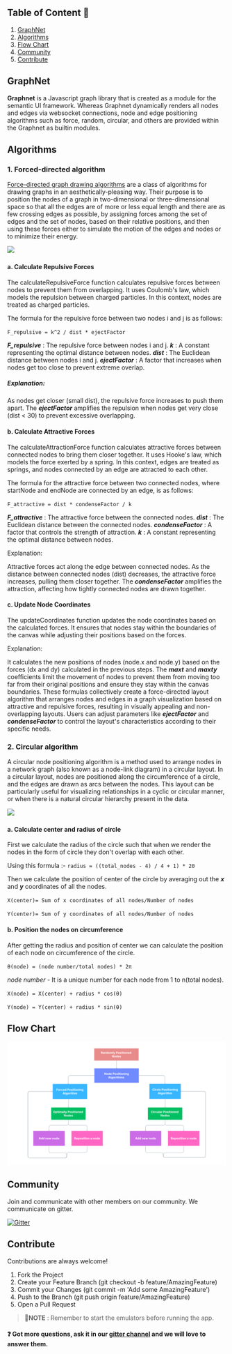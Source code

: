## Table of Content 📑
1. [GraphNet](#codelabz)
2. [Algorithms](#algorithms)
3. [Flow Chart](#flow)
4. [Community](#community)
5. [Contribute](#contribute)

## GraphNet

**Graphnet** is a Javascript graph library that is created as a module for the semantic UI framework. Whereas Graphnet dynamically renders all nodes and edges via websocket connections, node and edge positioning algorithms such as force, random, circular, and others are provided within the Graphnet as builtin modules.

## Algorithms

### 1. Forced-directed algorithm

[Force-directed graph drawing algorithms](https://en.wikipedia.org/wiki/Force-directed_graph_drawing) are a class of algorithms for drawing graphs in an aesthetically-pleasing way. Their purpose is to position the nodes of a graph in two-dimensional or three-dimensional space so that all the edges are of more or less equal length and there are as few crossing edges as possible, by assigning forces among the set of edges and the set of nodes, based on their relative positions, and then using these forces either to simulate the motion of the edges and nodes or to minimize their energy.

![](https://github.com/Pushpendra766/GraphNet/blob/readme/assets/force-directed.gif)

#### a. Calculate Repulsive Forces
The calculateRepulsiveForce function calculates repulsive forces between nodes to prevent them from overlapping. It uses Coulomb's law, which models the repulsion between charged particles. In this context, nodes are treated as charged particles.

The formula for the repulsive force between two nodes i and j is as follows:

`F_repulsive = k^2 / dist * ejectFactor`

***F_repulsive*** : The repulsive force between nodes i and j.
***k*** : A constant representing the optimal distance between nodes.
***dist*** : The Euclidean distance between nodes i and j.
***ejectFactor*** : A factor that increases when nodes get too close to prevent extreme overlap.

##### Explanation:
As nodes get closer (small dist), the repulsive force increases to push them apart.
The ***ejectFactor*** amplifies the repulsion when nodes get very close (dist < 30) to prevent excessive overlapping.
#### b. Calculate Attractive Forces
The calculateAttractionForce function calculates attractive forces between connected nodes to bring them closer together. It uses Hooke's law, which models the force exerted by a spring. In this context, edges are treated as springs, and nodes connected by an edge are attracted to each other.

The formula for the attractive force between two connected nodes, where startNode and endNode are connected by an edge, is as follows:

`F_attractive = dist * condenseFactor / k`

***F_attractive*** : The attractive force between the connected nodes.
***dist*** : The Euclidean distance between the connected nodes.
***condenseFactor*** : A factor that controls the strength of attraction.
***k*** : A constant representing the optimal distance between nodes.

Explanation:

Attractive forces act along the edge between connected nodes.
As the distance between connected nodes (dist) decreases, the attractive force increases, pulling them closer together.
The ***condenseFactor*** amplifies the attraction, affecting how tightly connected nodes are drawn together.
#### c. Update Node Coordinates
The updateCoordinates function updates the node coordinates based on the calculated forces. It ensures that nodes stay within the boundaries of the canvas while adjusting their positions based on the forces.

Explanation:

It calculates the new positions of nodes (node.x and node.y) based on the forces (dx and dy) calculated in the previous steps.
The ***maxt*** and ***maxty*** coefficients limit the movement of nodes to prevent them from moving too far from their original positions and ensure they stay within the canvas boundaries.
These formulas collectively create a force-directed layout algorithm that arranges nodes and edges in a graph visualization based on attractive and repulsive forces, resulting in visually appealing and non-overlapping layouts. Users can adjust parameters like ***ejectFactor*** and ***condenseFactor*** to control the layout's characteristics according to their specific needs.

### 2. Circular algorithm

A circular node positioning algorithm is a method used to arrange nodes in a network graph (also known as a node-link diagram) in a circular layout. In a circular layout, nodes are positioned along the circumference of a circle, and the edges are drawn as arcs between the nodes. This layout can be particularly useful for visualizing relationships in a cyclic or circular manner, or when there is a natural circular hierarchy present in the data.

![](https://github.com/Pushpendra766/GraphNet/blob/readme/assets/circle-directed.gif)

#### a. Calculate center and radius of circle

First we calculate the radius of the circle such that when we render the nodes in the form of circle they don't overlap with each other. 

Using this formula :- `radius = ((total_nodes - 4) / 4 + 1) * 20`

Then we calculate the position of center of the circle by averaging out the ***x*** and ***y*** coordinates of all the nodes.

`X(center)= Sum of x coordinates of all nodes/Number of nodes`

`Y(center)= Sum of y coordinates of all nodes/Number of nodes`

#### b. Position the nodes on circumference

After getting the radius and position of center we can calculate the position of each node on circumference of the circle.

`θ(node) = (node number/total nodes) * 2π`

*node number* - It is a unique number for each node from 1 to n(total nodes).

`X(node) = X(center) + radius * cos(θ)`

`Y(node) = Y(center) + radius * sin(θ)`

## Flow Chart

![](https://github.com/Pushpendra766/GraphNet/blob/readme/assets/flowchart.png)

## Community

Join and communicate with other members on our community. We communicate on gitter.

[![Gitter](https://badges.gitter.im/scorelab/CodeLabz.svg)](https://app.gitter.im/#/room/#scorelab_graphnet:gitter.im)

## Contribute

Contributions are always welcome!

1. Fork the Project
2. Create your Feature Branch (git checkout -b feature/AmazingFeature)
3. Commit your Changes (git commit -m 'Add some AmazingFeature')
4. Push to the Branch (git push origin feature/AmazingFeature)
5. Open a Pull Request

> 📝**NOTE** : Remember to start the emulators before running the app.

#### ❓ Got more questions, ask it in our [gitter channel](https://app.gitter.im/#/room/#scorelab_graphnet:gitter.im) and we will love to answer them.
